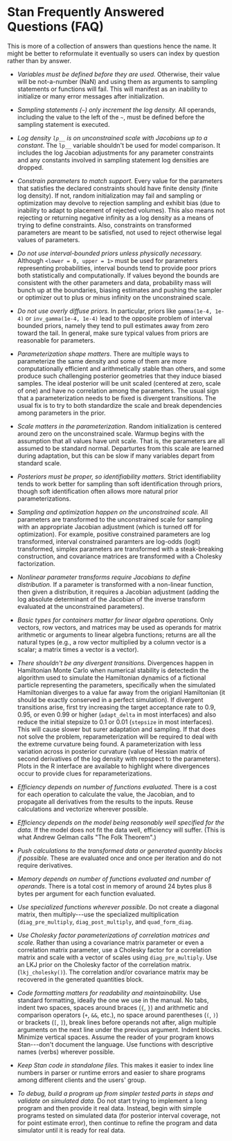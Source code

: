 # Stan Frequently Answered Questions (FAQ)

This is more of a collection of answers than questions hence the name.  It might be better to reformulate it eventually so users can index by question rather than by answer.

- *Variables must be defined before they are used.*  Otherwise, their value will be not-a-number (NaN) and using them as arguments to sampling statements or functions will fail.  This will manifest as an inability to initialize or many error messages after initialization.  

- *Sampling statements (`~`) only increment the log density.*  All operands, including the value to the left of the `~`, must be defined before the sampling statement is executed.

- *Log density `lp__` is on unconstrained scale with Jacobians up to a constant*.  The `lp__` variable shouldn't be used for model comparison.  It includes the log Jacobian adjustments for any parameter constraints and any constants involved in sampling statement log densities are dropped.

- *Constrain parameters to match support.*  Every value for the parameters that satisfies the declared constraints should have finite density (finite log density).  If not, random initialization may fail and sampling or optimization may devolve to rejection sampling and exhibit bias (due to inability to adapt to placement of rejected volumes).  This also means not rejecting or returning negative infinity as a log density as a means of trying to define constraints.  Also, constraints on transformed parameters are meant to be satisfied, not used to reject otherwise legal values of parameters.

- *Do not use interval-bounded priors unless physically necessary.*   Although `<lower = 0, upper = 1>` must be used for parameters representing probabilities, interval bounds tend to provide poor priors both statistically and computationally.  If values beyond the bounds are consistent with the other parameters and data, probability mass will bunch up at the boundaries, biasing estimates and pushing the sampler or optimizer out to plus or minus infinity on the unconstrained scale.

- *Do not use overly diffuse priors.*  In particular, priors like `gamma(1e-4, 1e-4)` or `inv_gamma(1e-4, 1e-4)` lead to the opposite problem of interval bounded priors, namely they tend to pull estimates away from zero toward the tail.  In general, make sure typical values from priors are reasonable for parameters.

- *Parameterization shape matters*.  There are multiple ways to parameterize the same density and some of them are more computationally efficient and arithmetically stable than others, and some produce such challenging posterior geometries that they induce biased samples.  The ideal posterior will be unit scaled (centered at zero, scale of one) and have no correlation among the parameters.  The usual sign that a parameterization needs to be fixed is divergent transitions.  The usual fix is to try to both standardize the scale and break dependencies among parameters in the prior.

- *Scale matters in the parameterization*.  Random initialization is centered around zero on the unconstrained scale.  Warmup begins with the assumption that all values have unit scale.  That is, the parameters are all assumed to be standard normal.  Departurtes from this scale are learned during adaptation, but this can be slow if many variables depart from standard scale.  

- *Posteriors must be proper, so identifiability matters.*  Strict identifiability tends to work better for sampling than soft identification through priors, though soft identification often allows more natural prior parameterizations.

- *Sampling and optimization happen on the unconstrained scale.*  All parameters are transformed to the unconstrained scale for sampling with an appropriate Jacobian adjustment (which is turned off for optimization).  For example, positive constrained parameters are log transformed, interval constrained paramters are log-odds (logit) transformed, simplex parameters are transformed with a steak-breaking construction, and covariance matrices are transformed with a Cholesky factorization.

- *Nonlinear parameter transforms require Jacobians to define distribution.*  If a parameter is transformed with a non-linear function, then given a distribution, it requires a Jacobian adjustment (adding the log absolute determinant of the Jacobian of the inverse transform evaluated at the unconstrained parameters).
- *Basic types for containers matter for linear algebra operations.*  Only vectors, row vectors, and matrices may be used as operands for matrix arithmetic or arguments to linear algebra functions;  returns are all the natural types (e.g., a row vector multiplied by a column vector is a scalar; a matrix times a vector is a vector).

- *There shouldn't be any divergent transitions.*  Divergences happen in Hamiltonian Monte Carlo when numerical stability is detectedin the algorithm used to simulate the Hamiltonian dynamics of a fictional particle representing the parameters, specifically when the simulated Hamiltonian diverges to a value far away from the origianl Hamiltonian (it should be exactly conserved in a perfect simulation).  If divergent transitions arise, first try increasing the target acceptance rate to 0.9, 0.95, or even 0.99 or higher (`adapt_delta` in most interfaces) and also reduce the initial stepsize to 0.1 or 0.01 (`stepsize` in most interfaces).  This will cause slower but surer adaptation and sampling.  If that does not solve the problem, reparameterization will be required to deal with the extreme curvature being found.  A parameterization with less variation across in posterior curvature (value of Hessian matrix of second derivatives of the log density with repspect to the parameters). Plots in the R interface are available to highlight where divergences occur to provide clues for reparameterizations.

- *Efficiency depends on number of functions evaluated*.  There is a cost for each operation to calculate the value, the Jacobian, and to propagate all derivatives from the results to the inputs.  Reuse calculations and vectorize wherever possible.

- *Efficiency depends on the model being reasonably well specified for the data.*  If the model does not fit the data well, efficiency will suffer.  (This is what Andrew Gelman calls "The Folk Theorem".)

- *Push calculations to the transformed data or generated quantity blocks if possible.*  These are evaluated once and once per iteration and do not require derivatives.

- *Memory depends on number of functions evaluated and number of operands*.  There is a total cost in memory of around 24 bytes plus 8 bytes per argument for each function evaluated.  

- *Use specialized functions wherever possible*.  Do not create a diagonal matrix, then multiply---use the specialized multiplication (`diag_pre_multiply`, `diag_post_multiply`, and `quad_form_diag`.

- *Use Cholesky factor parameterizations of correlation matrices and scale.*  Rather than using a covariance matrix parameter or even a correlation matrix parameter, use a Cholesky factor for a correlation matrix and scale with a vector of scales using `diag_pre_multiply`.  Use an LKJ prior on the Cholesky factor of the correlation matrix. (`lkj_cholesky()`).  The correlation and/or covariance matrix may be recovered in the generated quantities block.

- *Code formatting matters for readability and maintainability.*  Use standard formatting, ideally the one we use in the manual.  No tabs, indent two spaces, spaces around braces (`{`, `}`) and arithmetic and comparison operators (`+`, `&&`, etc.),  no space around parentheses (`(`, `)`) or brackets (`[`, `]`), break lines before operands not after, align multiple arguments on the next line under the previous argument.  Indent blocks. Minimize vertical spaces.  Assume the reader of your program knows Stan---don't document the language. Use functions with descriptive names (verbs) wherever possible.

- *Keep Stan code in standalone files.*  This makes it easier to index line numbers in parser or runtime errors and easier to share programs among different clients and the users' group.

- *To debug, build a program up from simpler tested parts in steps and validate on simulated data.*  Do not start trying to implement a long program and then provide it real data.  Instead, begin with simple programs tested on simulated data (for posterior interval coverage, not for point estimate error), then continue to refine the program and data simulator until it is ready for real data.  








